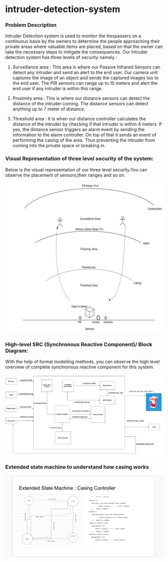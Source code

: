 # intruder-detection-system
### Problem Description

Intruder Detection system is used to monitor the trespassers on a continuous basis by the owners to determine the people approaching their private areas where valuable items are placed, based on that the owner can take the necessary steps to mitigate the consequences. Our Intruder detection system has three levels of security namely :

1. Surveillance area : This area is where our Passive Infrared Sensors can detect any intruder and send an alert to the end user. Our camera unit captures the image of an object and sends the captured images too to the end user. The PIR sensors can range up to 10 meters and alert the end user if any intruder is within this range.

2. Proximity area : This is where our distance sensors can detect the distance of the intruder coming. The distance sensors can detect anything up to 7 meter of distance.

3. Threshold area : It is when our distance controller calculates the distance of the intruder by checking if that intruder is within 4 meters. If yes, the distance sensor triggers an alarm event by sending the information to the alarm controller. On top of that it sends an event of performing the casing of the area. Thus preventing the intruder from coming into the private space or breaking in.

### Visual Representation of three level security of the system:
Below is the visual representation of our three level security.You can observe the placement of sensors,their ranges and so on.

![visual representation](/system-pictorial-overview.png)

### High-level SRC (Synchronous Reactive Component)/ Block Diagram:
With the help of formal modelling methods, you can observe the high level overview of complete synchronous reactive component for this system.

![SRC-high-level](/SRC-high-level.png)

### Extended state machine to understand how casing works
![esm-casing](/esm-casing-controller.png)
